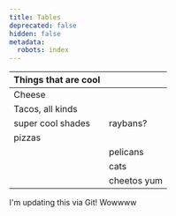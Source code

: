 ```yaml
---
title: Tables
deprecated: false
hidden: false
metadata:
  robots: index
---
```

| Things that are cool |             |
| :------------------- | :---------- |
| Cheese               |             |
| Tacos, all kinds     |             |
| super cool shades    | raybans?    |
| pizzas               |             |
|                      | pelicans    |
|                      | cats        |
|                      | cheetos yum |

I'm updating this via Git! Wowwww
